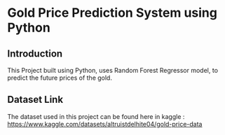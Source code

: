 # Gold Price Prediction System using Python

## Introduction

This Project built using Python, uses Random Forest Regressor model, to predict the future prices of the gold.

## Dataset Link

The dataset used in this project can be found here in kaggle : https://www.kaggle.com/datasets/altruistdelhite04/gold-price-data

